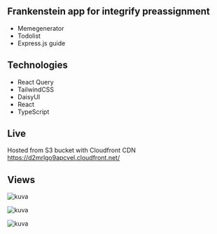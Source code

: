 ## Frankenstein app for integrify preassignment
- Memegenerator
- Todolist
- Express.js guide

## Technologies
- React Query
- TailwindCSS
- DaisyUI
- React
- TypeScript

## Live
Hosted from S3 bucket with Cloudfront CDN
https://d2mrlgo9apcvel.cloudfront.net/

## Views

![kuva](https://github.com/tommi-miettinen/integrify-preassignments/assets/63008431/07c03698-7284-4d74-a2a4-ac6bf1526c0f)

![kuva](https://github.com/tommi-miettinen/integrify-preassignments/assets/63008431/9cf7171b-0b29-4aee-a4da-235c62c90cf7)

![kuva](https://github.com/tommi-miettinen/integrify-preassignments/assets/63008431/cfbd2aef-6eab-4fb5-9ffa-ea8b54fe5880)
